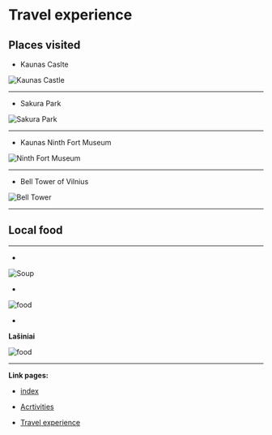 # Travel experience 
## Places visited

* Kaunas Caslte


![Kaunas Castle](https://th.bing.com/th/id/R.bb2cb56246471c23cdeef408caf90af2?rik=m4J%2fsX5uGUks0g&pid=ImgRaw&r=0)


******************************************************************************************************************************************************************************************************************************

+ Sakura Park


![Sakura Park](https://live.staticflickr.com/65535/49793507608_742f63d387_b.jpg)



******************************************************************************************************************************************************************************************************************************

- Kaunas Ninth Fort Museum


![Ninth Fort Museum](https://mediaim.expedia.com/destination/2/881ddb3dff1108c36b24df398bbf504f.jpg)


******************************************************************************************************************************************************************************************************************************

+ Bell Tower of Vilnius

  
![Bell Tower](https://th.bing.com/th/id/R.b66e6a22c26a9573b88caaa648249a24?rik=lHALDujnDuBHvg&riu=http%3a%2f%2f1.bp.blogspot.com%2f-_DrVDeQNOQo%2fUq8WWAuv2wI%2fAAAAAAAABSc%2fZgntTjUb_Sg%2fs1600%2fVilnius%2bI1.jpg&ehk=2fwfmupU9LDSb8852WKbaj%2bpB70GxeqjhcGgrGncibA%3d&risl=&pid=ImgRaw&r=0)



******************************************************************************************************************************************************************************************************************************
## Local food 
******************************************************************************************************************************************************

+

![Soup](https://www.willflyforfood.net/wp-content/uploads/2021/07/lithuanian-food-saltibarsciai.jpg.webp)


-

![food](https://www.willflyforfood.net/wp-content/uploads/2021/07/lithuanian-food-sakotis1.jpg.webp)

+
**Lašiniai**

![food](https://www.willflyforfood.net/wp-content/uploads/2021/07/lithuanian-food-lasiniai.jpg.webp)


******************************************************************************************************************************************************


**Link pages:**


* [index](index)
  

*  [Acrtivities](2-Activities)
  
  
*  [Travel experience](3-Travel%20experience)
